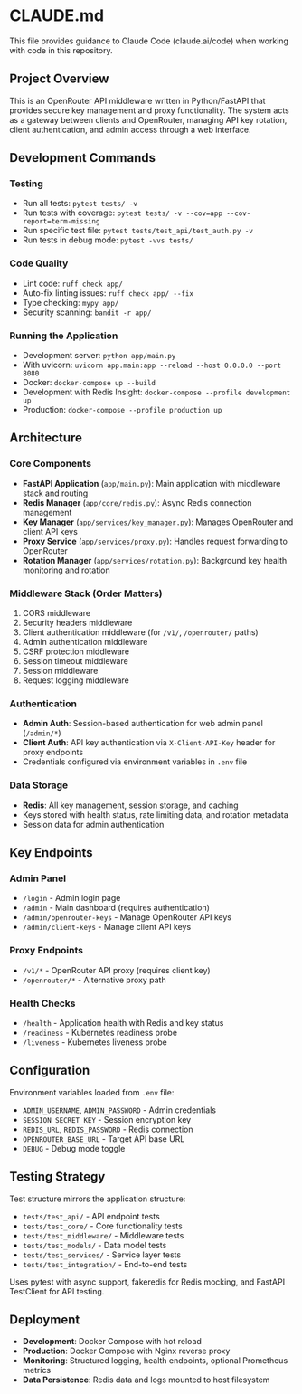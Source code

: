 # CLAUDE.md

This file provides guidance to Claude Code (claude.ai/code) when working with code in this repository.

## Project Overview

This is an OpenRouter API middleware written in Python/FastAPI that provides secure key management and proxy functionality. The system acts as a gateway between clients and OpenRouter, managing API key rotation, client authentication, and admin access through a web interface.

## Development Commands

### Testing
- Run all tests: `pytest tests/ -v`
- Run tests with coverage: `pytest tests/ -v --cov=app --cov-report=term-missing`
- Run specific test file: `pytest tests/test_api/test_auth.py -v`
- Run tests in debug mode: `pytest -vvs tests/`

### Code Quality
- Lint code: `ruff check app/`
- Auto-fix linting issues: `ruff check app/ --fix`
- Type checking: `mypy app/`
- Security scanning: `bandit -r app/`

### Running the Application
- Development server: `python app/main.py`
- With uvicorn: `uvicorn app.main:app --reload --host 0.0.0.0 --port 8080`
- Docker: `docker-compose up --build`
- Development with Redis Insight: `docker-compose --profile development up`
- Production: `docker-compose --profile production up`

## Architecture

### Core Components
- **FastAPI Application** (`app/main.py`): Main application with middleware stack and routing
- **Redis Manager** (`app/core/redis.py`): Async Redis connection management
- **Key Manager** (`app/services/key_manager.py`): Manages OpenRouter and client API keys
- **Proxy Service** (`app/services/proxy.py`): Handles request forwarding to OpenRouter
- **Rotation Manager** (`app/services/rotation.py`): Background key health monitoring and rotation

### Middleware Stack (Order Matters)
1. CORS middleware
2. Security headers middleware  
3. Client authentication middleware (for `/v1/`, `/openrouter/` paths)
4. Admin authentication middleware
5. CSRF protection middleware
6. Session timeout middleware
7. Session middleware
8. Request logging middleware

### Authentication
- **Admin Auth**: Session-based authentication for web admin panel (`/admin/*`)
- **Client Auth**: API key authentication via `X-Client-API-Key` header for proxy endpoints
- Credentials configured via environment variables in `.env` file

### Data Storage
- **Redis**: All key management, session storage, and caching
- Keys stored with health status, rate limiting data, and rotation metadata
- Session data for admin authentication

## Key Endpoints

### Admin Panel
- `/login` - Admin login page
- `/admin` - Main dashboard (requires authentication)
- `/admin/openrouter-keys` - Manage OpenRouter API keys
- `/admin/client-keys` - Manage client API keys

### Proxy Endpoints
- `/v1/*` - OpenRouter API proxy (requires client key)
- `/openrouter/*` - Alternative proxy path

### Health Checks
- `/health` - Application health with Redis and key status
- `/readiness` - Kubernetes readiness probe
- `/liveness` - Kubernetes liveness probe

## Configuration

Environment variables loaded from `.env` file:
- `ADMIN_USERNAME`, `ADMIN_PASSWORD` - Admin credentials
- `SESSION_SECRET_KEY` - Session encryption key
- `REDIS_URL`, `REDIS_PASSWORD` - Redis connection
- `OPENROUTER_BASE_URL` - Target API base URL
- `DEBUG` - Debug mode toggle

## Testing Strategy

Test structure mirrors the application structure:
- `tests/test_api/` - API endpoint tests
- `tests/test_core/` - Core functionality tests  
- `tests/test_middleware/` - Middleware tests
- `tests/test_models/` - Data model tests
- `tests/test_services/` - Service layer tests
- `tests/test_integration/` - End-to-end tests

Uses pytest with async support, fakeredis for Redis mocking, and FastAPI TestClient for API testing.

## Deployment

- **Development**: Docker Compose with hot reload
- **Production**: Docker Compose with Nginx reverse proxy
- **Monitoring**: Structured logging, health endpoints, optional Prometheus metrics
- **Data Persistence**: Redis data and logs mounted to host filesystem